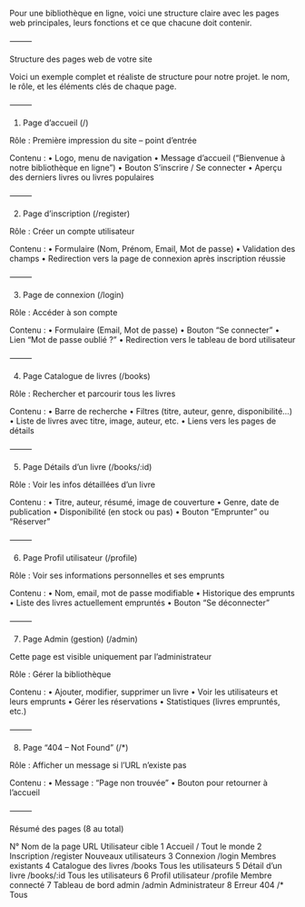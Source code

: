  Pour une bibliothèque en ligne, voici une structure claire avec les pages web principales, leurs fonctions et ce que chacune doit contenir.

⸻

Structure des pages web de votre site

Voici un exemple complet et réaliste de structure pour notre projet.
 le nom, le rôle, et les éléments clés de chaque page.

⸻

1. Page d’accueil (/)

Rôle : Première impression du site – point d’entrée

Contenu :
	•	Logo, menu de navigation
	•	Message d’accueil (“Bienvenue à notre bibliothèque en ligne”)
	•	Bouton S’inscrire / Se connecter
	•	Aperçu des derniers livres ou livres populaires

⸻

2. Page d’inscription (/register)

Rôle : Créer un compte utilisateur

Contenu :
	•	Formulaire (Nom, Prénom, Email, Mot de passe)
	•	Validation des champs
	•	Redirection vers la page de connexion après inscription réussie

⸻

3. Page de connexion (/login)

Rôle : Accéder à son compte

Contenu :
	•	Formulaire (Email, Mot de passe)
	•	Bouton “Se connecter”
	•	Lien “Mot de passe oublié ?”
	•	Redirection vers le tableau de bord utilisateur

⸻

4. Page Catalogue de livres (/books)

Rôle : Rechercher et parcourir tous les livres

Contenu :
	•	Barre de recherche
	•	Filtres (titre, auteur, genre, disponibilité…)
	•	Liste de livres avec titre, image, auteur, etc.
	•	Liens vers les pages de détails

⸻

5. Page Détails d’un livre (/books/:id)

Rôle : Voir les infos détaillées d’un livre

Contenu :
	•	Titre, auteur, résumé, image de couverture
	•	Genre, date de publication
	•	Disponibilité (en stock ou pas)
	•	Bouton “Emprunter” ou “Réserver”

⸻

6. Page Profil utilisateur (/profile)

Rôle : Voir ses informations personnelles et ses emprunts

Contenu :
	•	Nom, email, mot de passe modifiable
	•	Historique des emprunts
	•	Liste des livres actuellement empruntés
	•	Bouton “Se déconnecter”

⸻

7. Page Admin (gestion) (/admin)

Cette page est visible uniquement par l’administrateur

Rôle : Gérer la bibliothèque

Contenu :
	•	Ajouter, modifier, supprimer un livre
	•	Voir les utilisateurs et leurs emprunts
	•	Gérer les réservations
	•	Statistiques (livres empruntés, etc.)

⸻

8. Page “404 – Not Found” (/*)

Rôle : Afficher un message si l’URL n’existe pas

Contenu :
	•	Message : “Page non trouvée”
	•	Bouton pour retourner à l’accueil

⸻

Résumé des pages (8 au total)

N°	Nom de la page	URL	Utilisateur cible
1	Accueil	/	Tout le monde
2	Inscription	/register	Nouveaux utilisateurs
3	Connexion	/login	Membres existants
4	Catalogue des livres	/books	Tous les utilisateurs
5	Détail d’un livre	/books/:id	Tous les utilisateurs
6	Profil utilisateur	/profile	Membre connecté
7	Tableau de bord admin	/admin	Administrateur
8	Erreur 404	/*	Tous
